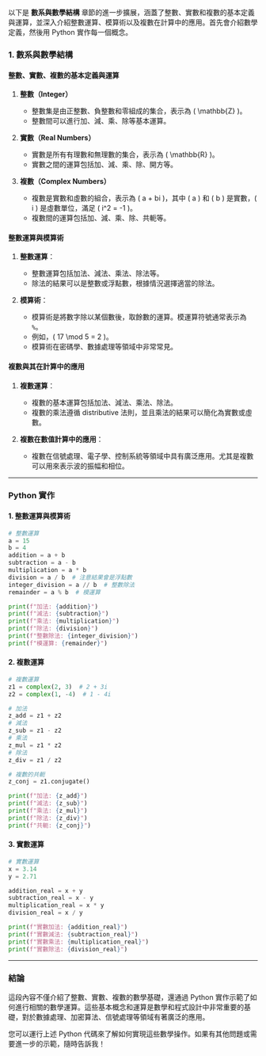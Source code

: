 以下是 **數系與數學結構** 章節的進一步擴展，涵蓋了整數、實數和複數的基本定義與運算，並深入介紹整數運算、模算術以及複數在計算中的應用。首先會介紹數學定義，然後用 Python 實作每一個概念。

### 1. 數系與數學結構

#### 整數、實數、複數的基本定義與運算

1. **整數（Integer）**
   - 整數集是由正整數、負整數和零組成的集合，表示為 \( \mathbb{Z} \)。
   - 整數間可以進行加、減、乘、除等基本運算。
   
2. **實數（Real Numbers）**
   - 實數是所有有理數和無理數的集合，表示為 \( \mathbb{R} \)。
   - 實數之間的運算包括加、減、乘、除、開方等。

3. **複數（Complex Numbers）**
   - 複數是實數和虛數的組合，表示為 \( a + bi \)，其中 \( a \) 和 \( b \) 是實數，\( i \) 是虛數單位，滿足 \( i^2 = -1 \)。
   - 複數間的運算包括加、減、乘、除、共軛等。

#### 整數運算與模算術

1. **整數運算**：
   - 整數運算包括加法、減法、乘法、除法等。
   - 除法的結果可以是整數或浮點數，根據情況選擇適當的除法。

2. **模算術**：
   - 模算術是將數字除以某個數後，取餘數的運算。模運算符號通常表示為 `%`。
   - 例如，\( 17 \mod 5 = 2 \)。
   - 模算術在密碼學、數據處理等領域中非常常見。

#### 複數與其在計算中的應用

1. **複數運算**：
   - 複數的基本運算包括加法、減法、乘法、除法。
   - 複數的乘法遵循 distributive 法則，並且乘法的結果可以簡化為實數或虛數。

2. **複數在數值計算中的應用**：
   - 複數在信號處理、電子學、控制系統等領域中具有廣泛應用。尤其是複數可以用來表示波的振幅和相位。

---

### Python 實作

#### 1. 整數運算與模算術

```python
# 整數運算
a = 15
b = 4
addition = a + b
subtraction = a - b
multiplication = a * b
division = a / b  # 注意結果會是浮點數
integer_division = a // b  # 整數除法
remainder = a % b  # 模運算

print(f"加法: {addition}")
print(f"減法: {subtraction}")
print(f"乘法: {multiplication}")
print(f"除法: {division}")
print(f"整數除法: {integer_division}")
print(f"模運算: {remainder}")
```

#### 2. 複數運算

```python
# 複數運算
z1 = complex(2, 3)  # 2 + 3i
z2 = complex(1, -4)  # 1 - 4i

# 加法
z_add = z1 + z2
# 減法
z_sub = z1 - z2
# 乘法
z_mul = z1 * z2
# 除法
z_div = z1 / z2

# 複數的共軛
z_conj = z1.conjugate()

print(f"加法: {z_add}")
print(f"減法: {z_sub}")
print(f"乘法: {z_mul}")
print(f"除法: {z_div}")
print(f"共軛: {z_conj}")
```

#### 3. 實數運算

```python
# 實數運算
x = 3.14
y = 2.71

addition_real = x + y
subtraction_real = x - y
multiplication_real = x * y
division_real = x / y

print(f"實數加法: {addition_real}")
print(f"實數減法: {subtraction_real}")
print(f"實數乘法: {multiplication_real}")
print(f"實數除法: {division_real}")
```

---

### 結論

這段內容不僅介紹了整數、實數、複數的數學基礎，還通過 Python 實作示範了如何進行相關的數學運算。這些基本概念和運算是數學和程式設計中非常重要的基礎，對於數據處理、加密算法、信號處理等領域有著廣泛的應用。

您可以運行上述 Python 代碼來了解如何實現這些數學操作。如果有其他問題或需要進一步的示範，隨時告訴我！